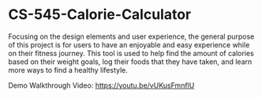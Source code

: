 # CS-545-Calorie-Calculator
Focusing on the design elements and user experience, the general purpose of this project is for users to have an enjoyable and easy experience while on their fitness journey. This tool is used to help find the amount of calories based on their weight goals, log their foods that they have taken, and learn more ways to find a healthy lifestyle. 

Demo Walkthrough Video:
https://youtu.be/vUKusFmnflU
